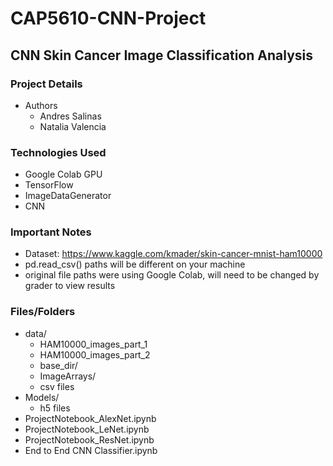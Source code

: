# CAP5610-CNN-Project
## CNN Skin Cancer Image Classification Analysis

### Project Details
- Authors
    - Andres Salinas
    - Natalia Valencia

### Technologies Used
- Google Colab GPU
- TensorFlow
- ImageDataGenerator
- CNN

### Important Notes
- Dataset: https://www.kaggle.com/kmader/skin-cancer-mnist-ham10000 
- pd.read_csv() paths will be different on your machine 
- original file paths were using Google Colab, will need to be changed by grader to view results

### Files/Folders
- data/
    - HAM10000_images_part_1
    - HAM10000_images_part_2
    - base_dir/
    - ImageArrays/
    - csv files
- Models/
    - h5 files
- ProjectNotebook_AlexNet.ipynb
- ProjectNotebook_LeNet.ipynb
- ProjectNotebook_ResNet.ipynb
- End to End CNN Classifier.ipynb
